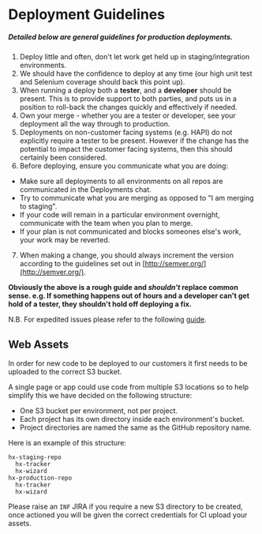 # Deployment Guidelines

##### Detailed below are general guidelines for production deployments.

1. Deploy little and often, don't let work get held up in staging/integration environments. 
2. We should have the confidence to deploy at any time (our high unit test and Selenium coverage should back this point up).
3. When running a deploy both a **tester**, and a **developer** should be present. This is to provide support to both parties, and puts us in a position to roll-back the changes quickly and effectively if needed.
4. Own your merge - whether you are a tester or developer, see your deployment all the way through to production.
5. Deployments on non-customer facing systems (e.g. HAPI) do not explicitly require a tester to be present. However if the change has the potential to impact the customer facing systems, then this should certainly been considered.
6. Before deploying, ensure you communicate what you are doing:
  - Make sure all deployments to all environments on all repos are communicated in the Deployments chat. 
  - Try to communicate what you are merging as opposed to "I am merging to staging".
  - If your code will remain in a particular environment overnight, communicate with the team when you plan to merge.
  - If your plan is not communicated and blocks someones else's work, your work may be reverted. 
7. When making a change, you should always increment the version according to the guidelines set out in [http://semver.org/](http://semver.org/).

**Obviously the above is a rough guide and *shouldn't* replace common sense. e.g. If something happens out of hours and a developer can't get hold of a tester, they shouldn't hold off deploying a fix.**

N.B. For expedited issues please refer to the following [guide](expedited-procedure.md).

## Web Assets

In order for new code to be deployed to our customers it first needs to be uploaded to the correct S3 bucket.

A single page or app could use code from multiple S3 locations so to help simplify this we have decided on the following structure:

* One S3 bucket per environment, not per project.
* Each project has its own directory inside each environment's bucket.
* Project directories are named the same as the GitHub repository name.

Here is an example of this structure:

    hx-staging-repo
      hx-tracker
      hx-wizard
    hx-production-repo
      hx-tracker
      hx-wizard

Please raise an `INF` JIRA if you require a new S3 directory to be created, once actioned you will be given the correct credentials for CI upload your assets.
